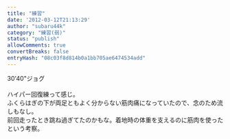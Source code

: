 ```yaml
---
title: "練習"
date: '2012-03-12T21:13:29'
author: "subaru44k"
category: "練習(弱)"
status: "publish"
allowComments: true
convertBreaks: false
entryHash: "08c03f8d814b0a1bb705ae6474534add"
---
```

30'40"ジョグ<br>
<br>
ハイパー回復練って感じ。<br>
ふくらはぎの下が両足ともよく分からない筋肉痛になっていたので、念のため流しもなし。<br>
前回走ったとき跳ね過ぎてたのかもな。着地時の体重を支えるのに筋肉を使ったという考察。

